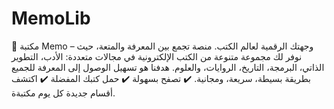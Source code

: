 # MemoLib
📖 مكتبة Memo – وجهتك الرقمية لعالم الكتب. منصة تجمع بين المعرفة والمتعة، حيث نوفر لك مجموعة متنوعة من الكتب الإلكترونية في مجالات متعددة: الأدب، التطوير الذاتي، البرمجة، التاريخ، الروايات، والعلوم. هدفنا هو تسهيل الوصول إلى المعرفة للجميع بطريقة بسيطة، سريعة، ومجانية.  ✔️ تصفح بسهولة ✔️ حمل كتبك المفضلة ✔️ اكتشف أقسام جديدة كل يوم  مكتبةة.
